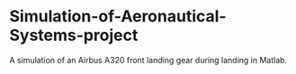 # Simulation-of-Aeronautical-Systems-project
A simulation of an Airbus A320 front landing gear during landing in Matlab.
